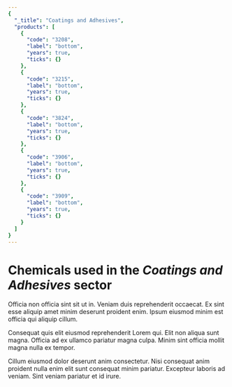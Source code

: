 ```yaml
---
{
  "_title": "Coatings and Adhesives",
  "products": [
    {
      "code": "3208",
      "label": "bottom",
      "years": true,
      "ticks": {}
    },
    {
      "code": "3215",
      "label": "bottom",
      "years": true,
      "ticks": {}
    },
    {
      "code": "3824",
      "label": "bottom",
      "years": true,
      "ticks": {}
    },
    {
      "code": "3906",
      "label": "bottom",
      "years": true,
      "ticks": {}
    },
    {
      "code": "3909",
      "label": "bottom",
      "years": true,
      "ticks": {}
    }
  ]
}
---
```


# Chemicals used in the _Coatings and Adhesives_ sector

Officia non officia sint sit ut in. Veniam duis reprehenderit occaecat. Ex sint esse aliquip amet minim deserunt proident enim. Ipsum eiusmod minim est officia qui aliquip cillum.

Consequat quis elit eiusmod reprehenderit Lorem qui. Elit non aliqua sunt magna. Officia ad ex ullamco pariatur magna culpa. Minim sint officia mollit magna nulla ex tempor.

Cillum eiusmod dolor deserunt anim consectetur. Nisi consequat anim proident nulla enim elit sunt consequat minim pariatur. Excepteur laboris ad veniam. Sint veniam pariatur et id irure.